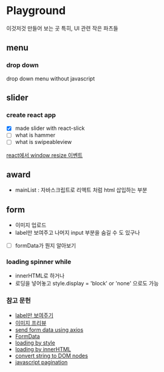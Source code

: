 # Playground

이것저것 만들어 보는 곳
특히, UI 관련 작은 파츠들

## menu

### drop down

drop down menu without javascript

## slider

### create react app

- [x] made slider with react-slick
- [ ] what is hammer
- [ ] what is swipeableview

[react에서 window resize 이벤트](https://velog.io/@dblee/React-resize-%EC%9D%B4%EB%B2%A4%ED%8A%B8-%EB%B0%9C%EC%83%9D-%EC%8B%9C-%EC%BB%B4%ED%8F%AC%EB%84%8C%ED%8A%B8-%EB%A6%AC%EB%A0%8C%EB%8D%94)

## award

- mainList : 자바스크립트로 리액트 처럼 html 삽입하는 부분

## form

- 이미지 업로드
- label만 보여주고 나머지 input 부분을 숨길 수 도 있구나
- [ ] formData가 뭔지 알아보기

### loading spinner while

- innerHTML로 하거나
- 로딩을 넣어놓고 style.display = 'block' or 'none' 으로도 가능

### 참고 문헌

- [label만 보여주기](https://velog.io/@minkyeong-ko/HTMLCSSJS-%EC%9D%B4%EB%AF%B8%EC%A7%80-%EC%97%85%EB%A1%9C%EB%93%9C-%ED%8C%8C%EC%9D%BC%EC%9D%B4%EB%A6%84-%EB%82%98%ED%83%80%EB%82%B4%EA%B8%B0-%ED%99%94%EB%A9%B4%EC%97%90-%EC%9D%B4%EB%AF%B8%EC%A7%80-%EB%B3%B4%EC%97%AC%EC%A3%BC%EA%B8%B0)
- [이미지 프리뷰](https://stackoverflow.com/questions/4459379/preview-an-image-before-it-is-uploaded)
- [send form data using axios](https://www.codegrepper.com/code-examples/javascript/axios+file+upload)
- [FormData](https://developer.mozilla.org/en-US/docs/Web/API/FormData/FormData)
- [loading by style](https://stackoverflow.com/questions/58820229/how-to-show-loading-icon-till-await-finishes)
- [loading by innerHTML](https://stackoverflow.com/questions/60112618/how-can-i-add-a-spinner-in-javascript-while-fetch-async-is-loading-my-data)
- [convert string to DOM nodes](https://davidwalsh.name/convert-html-stings-dom-nodes)
- [javascript pagination](https://stackoverflow.com/questions/25434813/simple-pagination-in-javascript)
